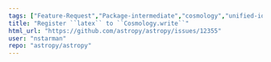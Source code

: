 ```yaml
---
tags: ["Feature-Request","Package-intermediate","cosmology","unified-io"]
title: "Register ``latex`` to ``Cosmology.write``"
html_url: "https://github.com/astropy/astropy/issues/12355"
user: "nstarman"
repo: "astropy/astropy"
---
```


